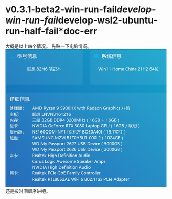 # v0.3.1-beta2-win-run-fail*develop-win-run-fail*develop-wsl2-ubuntu-run-half-fail*doc-err
大概是以上四个情况。
先贴一下电脑情况。
![image](https://github.com/shlin0415/TmpForIssues/blob/main/20250914-091657.jpg)
还是按时间顺序讲吧。

